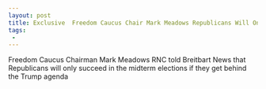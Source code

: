 ```yaml
---
layout: post
title: Exclusive  Freedom Caucus Chair Mark Meadows Republicans Will Only Succeed if They Get Behind the Trump Agenda
tags:
 -
---
```

Freedom Caucus Chairman Mark Meadows RNC told Breitbart News that Republicans will only succeed in the midterm elections if they get behind the Trump agenda
